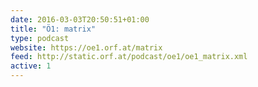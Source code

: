 ```yaml
---
date: 2016-03-03T20:50:51+01:00
title: "Ö1: matrix"
type: podcast
website: https://oe1.orf.at/matrix
feed: http://static.orf.at/podcast/oe1/oe1_matrix.xml
active: 1
---
```

